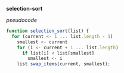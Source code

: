 __selection-sort__

_pseudocode_

```js
function selection_sort(list) {
  for (current <- 1 ... list.length - 1)
    smallest <- current
    for (i <- current + 1 ... list.length)
      if list[i] < list[smallest]
        smallest <- i
    list.swap_items(current, smallest);
```
